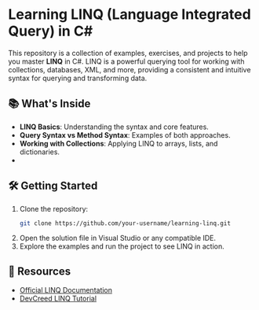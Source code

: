 # Learning LINQ (Language Integrated Query) in C#

This repository is a collection of examples, exercises, and projects to help you master **LINQ** in C#. LINQ is a powerful querying tool for working with collections, databases, XML, and more, providing a consistent and intuitive syntax for querying and transforming data.

## 📚 What's Inside
- **LINQ Basics**: Understanding the syntax and core features.
- **Query Syntax vs Method Syntax**: Examples of both approaches.
- **Working with Collections**: Applying LINQ to arrays, lists, and dictionaries.
- 
## 🛠️ Getting Started
1. Clone the repository:
   ```bash
   git clone https://github.com/your-username/learning-linq.git
   ```
2. Open the solution file in Visual Studio or any compatible IDE.
3. Explore the examples and run the project to see LINQ in action.

## 📖 Resources
- [Official LINQ Documentation](https://learn.microsoft.com/en-us/dotnet/csharp/programming-guide/concepts/linq/)
- [DevCreed LINQ Tutorial](https://www.youtube.com/playlist?list=PL62tSREI9C-c8OrLP_atJC_2PXqHKnUme)
